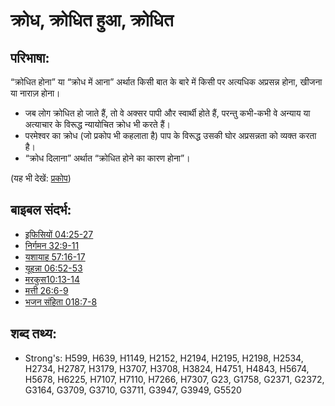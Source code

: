 # क्रोध, क्रोधित हुआ, क्रोधित #

## परिभाषा: ##

“क्रोधित होना” या “क्रोध में आना” अर्थात किसी बात के बारे में किसी पर अत्यधिक अप्रसन्न होना, खीजना या नाराज़ होना।

* जब लोग क्रोधित हो जाते हैं, तो वे अक्सर पापी और स्वार्थी होते हैं, परन्तु कभी-कभी वे अन्याय या अत्याचार के विरूद्ध न्यायोचित क्रोध भी करते हैं।
* परमेश्वर का क्रोध (जो प्रकोप भी कहलाता है) पाप के विरूद्ध उसकी घोर अप्रसन्नता को व्यक्त करता है।
* “क्रोध दिलाना” अर्थात “क्रोधित होने का कारण होना”।

(यह भी देखें: [प्रकोप](../kt/wrath.md))

## बाइबल संदर्भ: ##

* [इफिसियों 04:25-27](rc://hi/tn/help/eph/04/25)
* [निर्गमन 32:9-11](rc://hi/tn/help/exo/32/09)
* [यशायाह 57:16-17](rc://hi/tn/help/isa/57/16)
* [यूहन्ना 06:52-53](rc://hi/tn/help/jhn/06/52)
* [मरकुस10:13-14](rc://hi/tn/help/mrk/10/13)
* [मत्ती 26:6-9](rc://hi/tn/help/mat/26/06)
* [भजन संहिता 018:7-8](rc://hi/tn/help/psa/018/007)

## शब्द तथ्य: ##

* Strong's: H599, H639, H1149, H2152, H2194, H2195, H2198, H2534, H2734, H2787, H3179, H3707, H3708, H3824, H4751, H4843, H5674, H5678, H6225, H7107, H7110, H7266, H7307, G23, G1758, G2371, G2372, G3164, G3709, G3710, G3711, G3947, G3949, G5520
